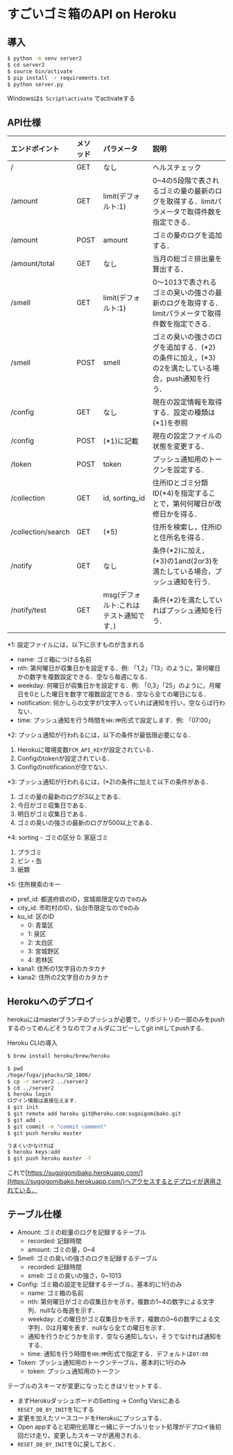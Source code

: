 # すごいゴミ箱のAPI on Heroku

## 導入
``` bash
$ python -m venv server2
$ cd server2
$ source bin/activate
$ pip install -r requirements.txt
$ python server.py
```

Windowsは`$ Script\activate` でactivateする

## API仕様

|エンドポイント|メソッド|パラメータ|説明|
|:--|:--|:--|:--|
|/|GET|なし|ヘルスチェック|
|/amount|GET|limit(デフォルト:1)|0~4の5段階で表されるゴミの量の最新のログを取得する．limitパラメータで取得件数を指定できる．|
|/amount|POST|amount|ゴミの量のログを追加する．|
|/amount/total|GET|なし|当月の総ゴミ排出量を算出する．|
|/smell|GET|limit(デフォルト:1)|0〜1013で表されるゴミの臭いの強さの最新のログを取得する．limitパラメータで取得件数を指定できる．|
|/smell|POST|smell|ゴミの臭いの強さのログを追加する．(*2)の条件に加え，(*3)の2を満たしている場合，push通知を行う．|
|/config|GET|なし|現在の設定情報を取得する．設定の種類は(*1)を参照|
|/config|POST|(*1)に記載|現在の設定ファイルの状態を変更する．|
|/token|POST|token|プッシュ通知用のトークンを設定する．|
|/collection|GET|id, sorting_id|住所IDとゴミ分類ID(*4)を指定することで，第何何曜日が改修日かを得る．|
|/collection/search|GET|(*5)|住所を検索し，住所IDと住所名を得る．|
|/notify|GET|なし|条件(*2)に加え，(*3)の1and(2or3)を満たしている場合，プッシュ通知を行う．|
|/notify/test|GET|msg(デフォルト:これはテスト通知です．)|条件(*2)を満たしていればプッシュ通知を行う．|

*1: 設定ファイルには，以下に示すものが含まれる
- name: ゴミ箱につける名前
- nth: 第何曜日が収集日かを設定する．例: 「1,2」「13」のように，第何曜日かの数字を複数設定できる．空なら毎週になる．
- weekday: 何曜日が収集日かを設定する．例: 「0,3」「25」のように，月曜日を0とした曜日を数字で複数設定できる．空なら全ての曜日になる．
- notification: 何かしらの文字が1文字入っていれば通知を行い，空ならば行わない．
- time: プッシュ通知を行う時間を`HH:MM`形式で設定します．例: 「07:00」 

*2: プッシュ通知が行われるには，以下の条件が最低限必要になる．
1. Herokuに環境変数`FCM_API_KEY`が設定されている．
2. Configのtokenが設定されている．
3. Configのnotificationが空でない．

*3: プッシュ通知が行われるには，(*2)の条件に加えて以下の条件がある．
1. ゴミの量の最新のログが3以上である．
2. 今日がゴミ収集日である．
3. 明日がゴミ収集日である．
4. ゴミの臭いの強さの最新のログが500以上である．

*4: sorting - ゴミの区分
0. 家庭ゴミ
1. プラゴミ
2. ビン・缶
3. 紙類

*5: 住所検索のキー
- pref_id: 都道府県のID，宮城県限定なので`0`のみ
- city_id: 市町村のID，仙台市限定なので`0`のみ
- ku_id: 区のID 
    - 0: 青葉区
    - 1: 泉区
    - 2: 太白区
    - 3: 宮城野区
    - 4: 若林区
- kana1: 住所の1文字目のカタカナ
- kana2: 住所の2文字目のカタカナ

## Herokuへのデプロイ
herokuにはmasterブランチのプッシュが必要で，リポジトリの一部のみをpushするのってめんどそうなのでフォルダにコピーしてgit initしてpushする．

Heroku CLIの導入
``` bash
$ brew install heroku/brew/heroku
```

``` bash
$ pwd
/hoge/fuga/jphacks/SD_1806/
$ cp -r server2 ../server2
$ cd ../server2
$ heroku login
ログイン情報は直接伝えます．
$ git init
$ git remote add heroku git@heroku.com:sugoigomibako.git
$ git add .
$ git commit -m "commit comment"
$ git push heroku master

うまくいかなければ
$ heroku keys:add
$ git push heroku master -f
```

これで[https://sugoigomibako.herokuapp.com/](https://sugoigomibako.herokuapp.com/)へアクセスするとデプロイが適用されている．

## テーブル仕様
- Amount: ゴミの総量のログを記録するテーブル
    - recorded: 記録時間
    - amount: ゴミの量，0~4
- Smell: ゴミの臭いの強さのログを記録するテーブル
    - recorded: 記録時間
    - smell: ゴミの臭いの強さ，0~1013
- Config: ゴミ箱の設定を記録するテーブル，基本的に1行のみ
    - name: ゴミ箱の名前
    - nth: 第何曜日がゴミの収集日かを示す，複数の1~4の数字による文字列．nullなら毎週を示す．
    - weekday: どの曜日がゴミ収集日かを示す，複数の0~6の数字による文字列．0は月曜を表す．nullなら全ての曜日を示す．
    - 通知を行うかどうかを示す．空なら通知しない，そうでなければ通知をする．
    - time: 通知を行う時間を`HH:MM`形式で指定する．デフォルトは`07:00`
- Token: プッシュ通知用のトークンテーブル，基本的に1行のみ
    - token: プッシュ通知用のトークン 

テーブルのスキーマが変更になったときはリセットする．
- まずHerokuダッシュボードのSetting -> Config Varsにある`RESET_DB_BY_INIT`を1にする
- 変更を加えたソースコードをHerokuにプッシュする．
- Open appすると初期化処理と一緒にテーブルリセット処理がデプロイ後初回だけ走り，変更したスキーマが適用される．
- `RESET_DB_BY_INIT`を0に戻しておく．